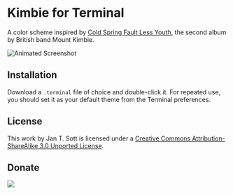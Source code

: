# Kimbie for Terminal

A color scheme inspired by [Cold Spring Fault Less Youth][1], the second album by British band Mount Kimbie.

![Animated Screenshot][2]

## Installation

Download a `.terminal` file of choice and double-click it. For repeated use, you should set it as your default theme from the Terminal preferences.

## License

This work by Jan T. Sott is licensed under a [Creative Commons Attribution-ShareAlike 3.0 Unported License][3].

## Donate

[<img src="https://raw.github.com/balupton/flattr-buttons/master/badge-89x18.gif" />][4]

[1]: http://www.discogs.com/Mount-Kimbie-Cold-Spring-Fault-Less-Youth/master/561611
[2]: https://raw.github.com/idleberg/Kimbie-Terminal/master/images/screenshot.gif
[3]: http://creativecommons.org/licenses/by-sa/3.0/deed.en_US
[4]: https://flattr.com/submit/auto?user_id=idleberg&url=https://github.com/idleberg/Kimbie-Terminal/&title=Kimbie%20Color%20Scheme&category=software